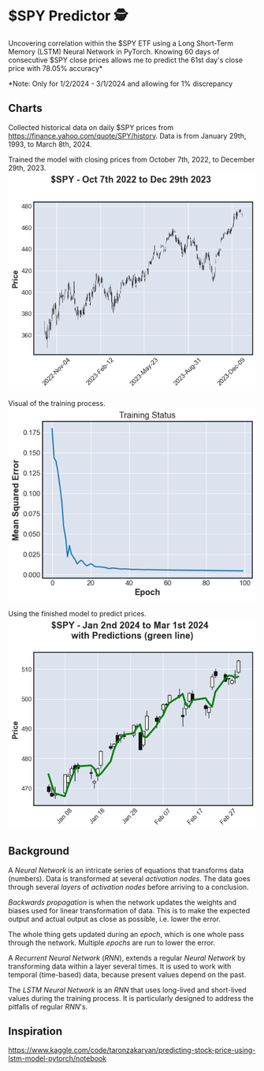 # $SPY Predictor 🕵️
Uncovering correlation within the $SPY ETF using a Long Short-Term Memory (LSTM) Neural Network in PyTorch. Knowing 60 days of consecutive $SPY close prices allows me to predict the 61st day's close price with 78.05% accuracy*

*Note: Only for 1/2/2024 - 3/1/2024 and allowing for 1% discrepancy

## Charts
Collected historical data on daily $SPY prices from https://finance.yahoo.com/quote/SPY/history. Data is from January 29th, 1993, to March 8th, 2024.

Trained the model with closing prices from October 7th, 2022, to December 29th, 2023.\
![SPY Chart](SPY_chart.png)

Visual of the training process.\
![MSE](mse.png)

Using the finished model to predict prices.\
![Output](output.png)

## Background
A *Neural Network* is an intricate series of equations that transforms data (numbers). Data is transformed at several *activation nodes*. The data goes through several *layers* of *activation nodes* before arriving to a conclusion.

*Backwards propagation* is when the network updates the weights and biases used for linear transformation of data. This is to make the expected output and actual output as close as possible, i.e. lower the error.

The whole thing gets updated during an *epoch*, which is one whole pass through the network. Multiple *epochs* are run to lower the error.

A *Recurrent Neural Network* (*RNN*), extends a regular *Neural Network* by transforming data within a layer several times. It is used to work with temporal (time-based) data, because present values depend on the past.

The *LSTM Neural Network* is an *RNN* that uses long-lived and short-lived values during the training process. It is particularly designed to address the pitfalls of regular *RNN*'s.

## Inspiration
https://www.kaggle.com/code/taronzakaryan/predicting-stock-price-using-lstm-model-pytorch/notebook
